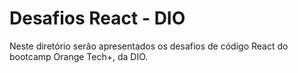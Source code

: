 # Desafios React - DIO
Neste diretório serão apresentados os desafios de código React do bootcamp Orange Tech+, da DIO.